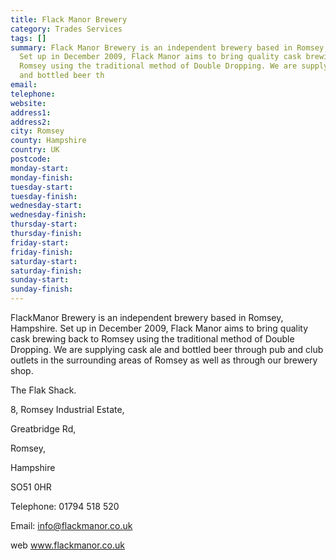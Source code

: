```yaml
---
title: Flack Manor Brewery
category: Trades Services
tags: []
summary: Flack Manor Brewery is an independent brewery based in Romsey, Hampshire.
  Set up in December 2009, Flack Manor aims to bring quality cask brewing back to
  Romsey using the traditional method of Double Dropping. We are supplying cask ale
  and bottled beer th
email: 
telephone: 
website: 
address1: 
address2: 
city: Romsey
county: Hampshire
country: UK
postcode: 
monday-start: 
monday-finish: 
tuesday-start: 
tuesday-finish: 
wednesday-start: 
wednesday-finish: 
thursday-start: 
thursday-finish: 
friday-start: 
friday-finish: 
saturday-start: 
saturday-finish: 
sunday-start: 
sunday-finish: 
---
```

FlackManor Brewery is an independent brewery based in Romsey, Hampshire. Set up in December 2009, Flack Manor aims to bring quality cask brewing back to Romsey using the traditional method of Double Dropping. We are supplying cask ale and bottled beer through pub and club outlets in the surrounding areas of Romsey as well as through our brewery shop.

The Flak Shack.

8, Romsey Industrial Estate,

Greatbridge Rd,

Romsey,

Hampshire

SO51 0HR

Telephone: 01794 518 520

Email: [info@flackmanor.co.uk](mailto:info@flackmanor.co.uk)

web www.flackmanor.co.uk

